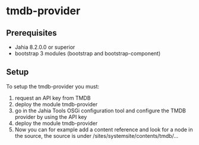 # tmdb-provider

## Prerequisites
* Jahia 8.2.0.0 or superior
* bootstrap 3 modules (bootstrap and bootstrap-component)

## Setup
To setup the tmdb-provider you must:
1. request an API key from TMDB
2. deploy the module tmdb-provider
3. go in the Jahia Tools OSGi configuration tool and configure the TMDB provider by using the API key 
5. deploy the module tmdb-provider
6. Now you can for example add a content reference and look for a node in the source, the source is under /sites/systemsite/contents/tmdb/...
